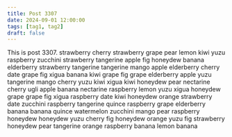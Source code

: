 ```yaml
---
title: Post 3307
date: 2024-09-01 12:00:00
tags: [tag1, tag2]
draft: false
---
```

This is post 3307.
strawberry
cherry
strawberry
grape
pear
lemon
kiwi
yuzu
raspberry
zucchini
strawberry
tangerine
apple
fig
honeydew
banana
elderberry
strawberry
tangerine
tangerine
mango
apple
elderberry
cherry
date
grape
fig
xigua
banana
kiwi
grape
fig
grape
elderberry
apple
yuzu
tangerine
mango
cherry
yuzu
kiwi
xigua
kiwi
honeydew
pear
nectarine
cherry
ugli
apple
banana
nectarine
raspberry
lemon
yuzu
xigua
honeydew
grape
grape
fig
xigua
raspberry
date
kiwi
honeydew
orange
strawberry
date
zucchini
raspberry
tangerine
quince
raspberry
grape
elderberry
banana
banana
quince
watermelon
zucchini
mango
pear
raspberry
honeydew
honeydew
yuzu
cherry
fig
honeydew
orange
yuzu
fig
strawberry
honeydew
pear
tangerine
orange
raspberry
banana
lemon
banana
